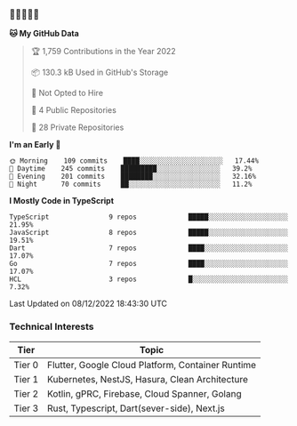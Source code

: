 ### 🤯🤯🤯🤯🤯

<!--START_SECTION:waka-->
**🐱 My GitHub Data** 

> 🏆 1,759 Contributions in the Year 2022
 > 
> 📦 130.3 kB Used in GitHub's Storage 
 > 
> 🚫 Not Opted to Hire
 > 
> 📜 4 Public Repositories 
 > 
> 🔑 28 Private Repositories  
 > 
**I'm an Early 🐤** 

```text
🌞 Morning    109 commits    ████░░░░░░░░░░░░░░░░░░░░░   17.44% 
🌆 Daytime    245 commits    █████████░░░░░░░░░░░░░░░░   39.2% 
🌃 Evening    201 commits    ████████░░░░░░░░░░░░░░░░░   32.16% 
🌙 Night      70 commits     ██░░░░░░░░░░░░░░░░░░░░░░░   11.2%

```


**I Mostly Code in TypeScript** 

```text
TypeScript               9 repos             █████░░░░░░░░░░░░░░░░░░░░   21.95% 
JavaScript               8 repos             █████░░░░░░░░░░░░░░░░░░░░   19.51% 
Dart                     7 repos             ████░░░░░░░░░░░░░░░░░░░░░   17.07% 
Go                       7 repos             ████░░░░░░░░░░░░░░░░░░░░░   17.07% 
HCL                      3 repos             █░░░░░░░░░░░░░░░░░░░░░░░░   7.32%

```



 Last Updated on 08/12/2022 18:43:30 UTC
<!--END_SECTION:waka-->

### Technical Interests

| Tier | Topic | 
| -------- | -------- |
| Tier 0 | Flutter, Google Cloud Platform, Container Runtime |
| Tier 1 | Kubernetes, NestJS, Hasura, Clean Architecture |
| Tier 2 | Kotlin, gPRC, Firebase, Cloud Spanner, Golang | 
| Tier 3 | Rust, Typescript, Dart(sever-side), Next.js |
